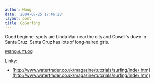 ```yaml
---
author: Mang
date: '2004-05-25 17:06:28'
layout: post
title: GoSurfing
---
```


Good beginner spots are Linda Mar near the city and Cowell's down in Santa Cruz.  Santa Cruz has lots of long-haired girls.

[MangSurfLog](MangSurfLog.html)

Linky:

* [http://www.watertrader.co.uk/magazine/tutorials/surfing/index.htm](http://www.watertrader.co.uk/magazine/tutorials/surfing/index.htm)
